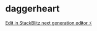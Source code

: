 # daggerheart

[Edit in StackBlitz next generation editor ⚡️](https://stackblitz.com/~/github.com/krastave/daggerheart)